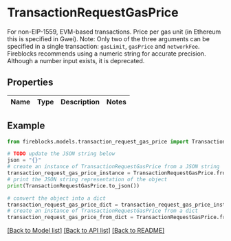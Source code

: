 # TransactionRequestGasPrice

For non-EIP-1559, EVM-based transactions. Price per gas unit (in Ethereum this is specified in Gwei).  Note: Only two of the three arguments can be specified in a single transaction: `gasLimit`, `gasPrice` and `networkFee`. Fireblocks recommends using a numeric string for accurate precision.  Although a number input exists, it is deprecated.

## Properties

Name | Type | Description | Notes
------------ | ------------- | ------------- | -------------

## Example

```python
from fireblocks.models.transaction_request_gas_price import TransactionRequestGasPrice

# TODO update the JSON string below
json = "{}"
# create an instance of TransactionRequestGasPrice from a JSON string
transaction_request_gas_price_instance = TransactionRequestGasPrice.from_json(json)
# print the JSON string representation of the object
print(TransactionRequestGasPrice.to_json())

# convert the object into a dict
transaction_request_gas_price_dict = transaction_request_gas_price_instance.to_dict()
# create an instance of TransactionRequestGasPrice from a dict
transaction_request_gas_price_from_dict = TransactionRequestGasPrice.from_dict(transaction_request_gas_price_dict)
```
[[Back to Model list]](../README.md#documentation-for-models) [[Back to API list]](../README.md#documentation-for-api-endpoints) [[Back to README]](../README.md)


